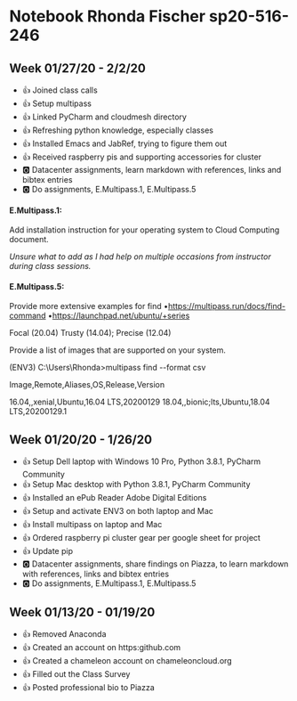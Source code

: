 # Notebook Rhonda Fischer sp20-516-246

## Week 01/27/20 - 2/2/20
* :+1: Joined class calls
* :+1: Setup multipass
* :+1: Linked PyCharm and cloudmesh directory
* :+1: Refreshing python knowledge, especially classes
* :+1: Installed Emacs and JabRef, trying to figure them out
* :+1: Received raspberry pis and supporting accessories for cluster
* :o2: Datacenter assignments, learn markdown with references, links and bibtex entries
* :o2: Do assignments, E.Multipass.1, E.Multipass.5

#### E.Multipass.1:  
Add installation instruction for your operating system to Cloud Computing document.

_Unsure what to add as I had help on multiple occasions from instructor during class sessions._   

#### E.Multipass.5:  
Provide more extensive examples for find  •https://multipass.run/docs/find-command  •https://launchpad.net/ubuntu/+series

Focal (20.04) Trusty (14.04); Precise (12.04)

Provide a list of images that are supported on your system.

(ENV3) C:\Users\Rhonda>multipass find --format csv

Image,Remote,Aliases,OS,Release,Version

16.04,,xenial,Ubuntu,16.04 LTS,20200129
18.04,,bionic;lts,Ubuntu,18.04 LTS,20200129.1



## Week 01/20/20 - 1/26/20
* :+1: Setup Dell laptop with Windows 10 Pro, Python 3.8.1, PyCharm Community
* :+1: Setup Mac desktop with Python 3.8.1, PyCharm Community
* :+1: Installed an ePub Reader Adobe Digital Editions
* :+1: Setup and activate ENV3 on both laptop and Mac
* :+1: Install multipass on laptop and Mac 
* :+1: Ordered raspberry pi cluster gear per google sheet for project
* :+1: Update pip
* :o2: Datacenter assignments, share findings on Piazza, to learn markdown with references, links and bibtex entries
* :o2: Do assignments, E.Multipass.1, E.Multipass.5

## Week 01/13/20 - 01/19/20
* :+1: Removed Anaconda
* :+1: Created an account on https:github.com
* :+1: Created a chameleon account on chameleoncloud.org 
* :+1: Filled out the Class Survey
* :+1: Posted professional bio to Piazza

